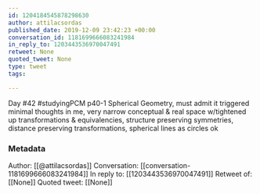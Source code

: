 ```yaml
---
id: 1204184545878298630
author: attilacsordas
published_date: 2019-12-09 23:42:23 +00:00
conversation_id: 1181699666083241984
in_reply_to: 1203443536970047491
retweet: None
quoted_tweet: None
type: tweet
tags:

---
```


Day #42 #studyingPCM p40-1 Spherical Geometry, must admit it triggered minimal thoughts in me, very narrow conceptual &amp; real space w/tightened up transformations &amp; equivalencies, structure preserving symmetries, distance preserving transformations, spherical lines as circles ok

### Metadata

Author: [[@attilacsordas]]
Conversation: [[conversation-1181699666083241984]]
In reply to: [[1203443536970047491]]
Retweet of: [[None]]
Quoted tweet: [[None]]
